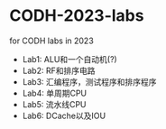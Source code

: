 # CODH-2023-labs
for CODH labs in 2023

* Lab1: ALU和一个自动机(?)
* Lab2: RF和排序电路
* Lab3: 汇编程序，测试程序和排序程序
* Lab4: 单周期CPU
* Lab5: 流水线CPU
* Lab6: DCache以及IOU
